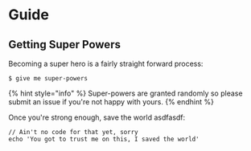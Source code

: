 # Guide

## Getting Super Powers

Becoming a super hero is a fairly straight forward process:

```
$ give me super-powers
```

{% hint style="info" %}
 Super-powers are granted randomly so please submit an issue if you're not happy with yours.
{% endhint %}

Once you're strong enough, save the world asdfasdf:

```
// Ain't no code for that yet, sorry
echo 'You got to trust me on this, I saved the world'
```



